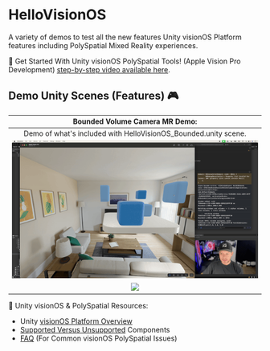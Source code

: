 # HelloVisionOS
A variety of demos to test all the new features Unity visionOS Platform features including PolySpatial Mixed Reality experiences.

📌 Get Started With Unity visionOS PolySpatial Tools! (Apple Vision Pro Development) [step-by-step video available here](https://youtu.be/EtPaYKvzs6M).

## Demo Unity Scenes (Features) 🎮
|**Bounded Volume Camera MR Demo:**|
|:-:|
|Demo of what's included with HelloVisionOS_Bounded.unity scene.|
|<img src="https://github.com/dilmerv/HelloVisionOS/blob/master/docs/images/HelloVisionOS_1.gif" width="560">|
|<img src="https://github.com/dilmerv/HelloVisionOS/blob/master/docs/images/HelloVisionOS_2.gif" width="560">|

📙 Unity visionOS & PolySpatial Resources:
- Unity [visionOS Platform Overview](https://docs.unity3d.com/Packages/com.unity.polyspatial.visionos@0.6/manual/visionOSPlatformOverview.html)
- [Supported Versus Unsupported](https://docs.unity3d.com/Packages/com.unity.polyspatial.visionos@0.6/manual/SupportedFeatures.html ) Components
- [FAQ](https://docs.unity3d.com/Packages/com.unity.polyspatial.visionos@0.5/manual/FAQ.html#q-skinned-meshes-are-not-animating) (For Common visionOS PolySpatial Issues)